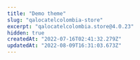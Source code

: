 ```yaml
---
title: "Demo theme"
slug: "qalocatelcolombia-store"
excerpt: "qalocatelcolombia.store@4.0.23"
hidden: true
createdAt: "2022-07-16T02:41:32.279Z"
updatedAt: "2022-08-09T16:31:03.673Z"
---
```

